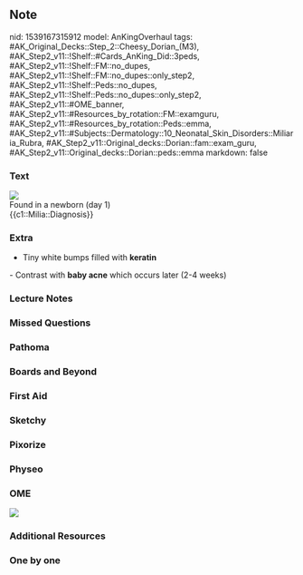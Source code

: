 ## Note
nid: 1539167315912
model: AnKingOverhaul
tags: #AK_Original_Decks::Step_2::Cheesy_Dorian_(M3), #AK_Step2_v11::!Shelf::#Cards_AnKing_Did::3peds, #AK_Step2_v11::!Shelf::FM::no_dupes, #AK_Step2_v11::!Shelf::FM::no_dupes::only_step2, #AK_Step2_v11::!Shelf::Peds::no_dupes, #AK_Step2_v11::!Shelf::Peds::no_dupes::only_step2, #AK_Step2_v11::#OME_banner, #AK_Step2_v11::#Resources_by_rotation::FM::examguru, #AK_Step2_v11::#Resources_by_rotation::Peds::emma, #AK_Step2_v11::#Subjects::Dermatology::10_Neonatal_Skin_Disorders::Miliaria_Rubra, #AK_Step2_v11::Original_decks::Dorian::fam::exam_guru, #AK_Step2_v11::Original_decks::Dorian::peds::emma
markdown: false

### Text
<img src="ds01059_im00722_fl7_miliathu_jpg.jpg">
<div>
  Found in a newborn (day 1)
</div>
<div>
  {{c1::Milia::Diagnosis}}
</div>

### Extra
- Tiny white bumps filled with <b>keratin</b>
<div>
  - Contrast with <b>baby acne</b> which occurs later (2-4 weeks)
</div>

### Lecture Notes


### Missed Questions


### Pathoma


### Boards and Beyond


### First Aid


### Sketchy


### Pixorize


### Physeo


### OME
<div class="ome-widget">
  <a href="https://onlinemeded.org?ref=anki"><img src=
  "_OME_AnkiFlashcards_General_4.png"></a>
</div>

### Additional Resources


### One by one


